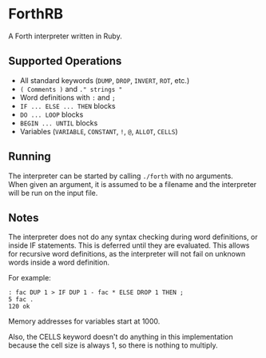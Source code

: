 # ForthRB
A Forth interpreter written in Ruby.

## Supported Operations
- All standard keywords (`DUMP`, `DROP`, `INVERT`, `ROT`, etc.)
- `( Comments )` and `." strings "`
- Word definitions with `:` and `;`
- `IF ... ELSE ... THEN` blocks
- `DO ... LOOP` blocks
- `BEGIN ... UNTIL` blocks
- Variables (`VARIABLE`, `CONSTANT`, `!`, `@`, `ALLOT`, `CELLS`)

## Running
The interpreter can be started by calling `./forth` with no arguments.  
When given an argument, it is assumed to be a filename and the interpreter
will be run on the input file.

## Notes
The interpreter does not do any syntax checking during word definitions,
or inside IF statements. This is deferred until they are evaluated. This
allows for recursive word definitions, as the interpreter will not fail
on unknown words inside a word definition.  

For example:

    : fac DUP 1 > IF DUP 1 - fac * ELSE DROP 1 THEN ;
    5 fac .
    120 ok

Memory addresses for variables start at 1000.

Also, the CELLS keyword doesn't do anything in this implementation because
the cell size is always 1, so there is nothing to multiply.
